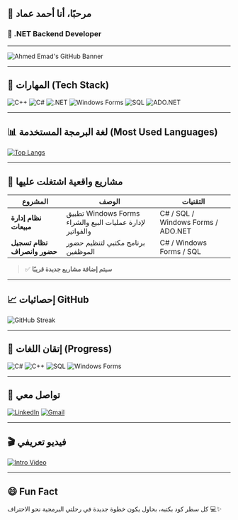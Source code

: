 ## 👋 مرحبًا، أنا أحمد عماد

### 💼 .NET Backend Developer

---

![Ahmed Emad's GitHub Banner](https://github.com/AhmedEmad-dev/AhmedEmad-dev/assets/banner-placeholder)

---

## 🧠 المهارات (Tech Stack)

![C++](https://img.shields.io/badge/C++-00599C?style=for-the-badge&logo=c%2B%2B&logoColor=white)
![C#](https://img.shields.io/badge/C%23-68217A?style=for-the-badge&logo=c-sharp&logoColor=white)
![.NET](https://img.shields.io/badge/.NET-512BD4?style=for-the-badge&logo=dotnet&logoColor=white)
![Windows Forms](https://img.shields.io/badge/Windows%20Forms-0078D7?style=for-the-badge&logo=windows&logoColor=white)
![SQL](https://img.shields.io/badge/SQL-4479A1?style=for-the-badge&logo=mysql&logoColor=white)
![ADO.NET](https://img.shields.io/badge/ADO.NET-darkblue?style=for-the-badge)

---

## 📊 لغة البرمجة المستخدمة (Most Used Languages)

[![Top Langs](https://github-readme-stats.vercel.app/api/top-langs/?username=AhmedEmad-dev&layout=compact&langs_count=8)](https://github.com/AhmedEmad-dev)

---

## 🚀 مشاريع واقعية اشتغلت عليها

| المشروع | الوصف | التقنيات |
|---------|-------|----------|
| **نظام إدارة مبيعات** | تطبيق Windows Forms لإدارة عمليات البيع والشراء والفواتير | C# / SQL / Windows Forms / ADO.NET |
| **نظام تسجيل حضور وانصراف** | برنامج مكتبي لتنظيم حضور الموظفين | C# / Windows Forms / SQL |

> ✅ **سيتم إضافة مشاريع جديدة قريبًا**

---

## 📈 إحصائيات GitHub

![GitHub Streak](https://github-readme-streak-stats.herokuapp.com?user=AhmedEmad-dev&theme=default)

---

## 🎯 إتقان اللغات (Progress)

![C#](https://github-profile-readme-generator.up.railway.app/api/skills/csharp/progress?value=80)
![C++](https://github-profile-readme-generator.up.railway.app/api/skills/cpp/progress?value=70)
![SQL](https://github-profile-readme-generator.up.railway.app/api/skills/sql/progress?value=75)
![Windows Forms](https://github-profile-readme-generator.up.railway.app/api/skills/winforms/progress?value=85)

---

## 🔗 تواصل معي

[![LinkedIn](https://img.shields.io/badge/LinkedIn-blue?style=for-the-badge&logo=linkedin&logoColor=white)](https://www.linkedin.com/in/ahmedemad-dev)
[![Gmail](https://img.shields.io/badge/Gmail-D14836?style=for-the-badge&logo=gmail&logoColor=white)](mailto:ahmedemad.dev@gmail.com)

---

## 🎬 فيديو تعريفي

[![Intro Video](https://img.youtube.com/vi/dQw4w9WgXcQ/0.jpg)](https://www.youtube.com/watch?v=dQw4w9WgXcQ)

---

## 😄 Fun Fact

كل سطر كود بكتبه، بحاول يكون خطوة جديدة في رحلتي البرمجية نحو الاحتراف 💻✨
